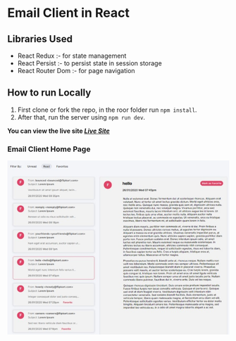 
# Email Client in React

## Libraries Used
- React Redux :- for state management
- React Persist :- to persist state in session storage
- React Router Dom :- for page navigation


## How to run Locally

1. First clone or fork the repo, in the roor folder run ```npm install```.
2. After that, run the server using ```npm run dev```.


__You can view the live site *[Live Site](https://email-client-redux-react.vercel.app/)*__

### Email Client Home Page
![Email Client Home Page](./public/email-client.jpg)